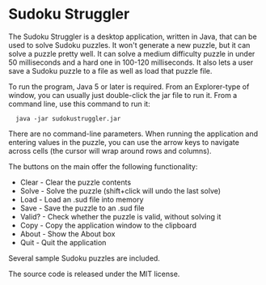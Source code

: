 # Sudoku Struggler
The Sudoku Struggler is a desktop application, written in Java, that can be used to solve Sudoku puzzles. It won't generate a new puzzle, but it can solve a puzzle pretty well. It can solve a medium difficulty puzzle in under 50 milliseconds and a hard one in 100-120 milliseconds. It also lets a user save a Sudoku puzzle to a file as well as load that puzzle file.

To run the program, Java 5 or later is required. From an Explorer-type of window, you can usually just double-click the jar file to run it. From a command line, use this command to run it:

```
  java -jar sudokustruggler.jar
```

There are no command-line parameters. When running the application and entering values in the puzzle, you can use the arrow keys to navigate across cells (the cursor will wrap around rows and columns).

The buttons on the main offer the following functionality:

* Clear - Clear the puzzle contents
* Solve - Solve the puzzle (shift+click will undo the last solve)
* Load - Load an .sud file into memory
* Save - Save the puzzle to an .sud file
* Valid? - Check whether the puzzle is valid, without solving it
* Copy - Copy the application window to the clipboard
* About - Show the About box
* Quit - Quit the application

Several sample Sudoku puzzles are included.

The source code is released under the MIT license.
